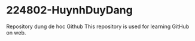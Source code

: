 # 224802-HuynhDuyDang
Repository dung de hoc Github
This repository is used for learning GitHub on web.

